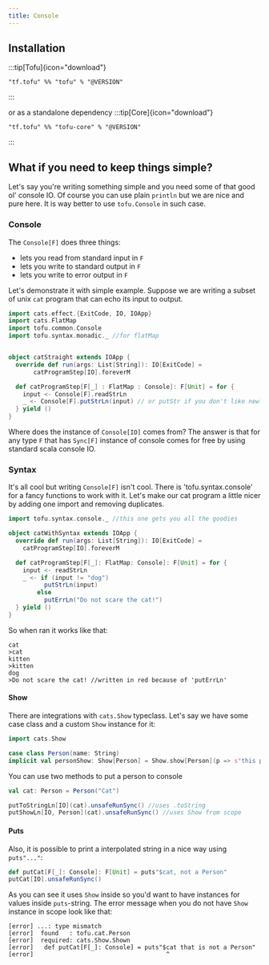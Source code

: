 ```yaml
---
title: Console
---
```

## Installation
:::tip[Tofu]{icon="download"}
```
"tf.tofu" %% "tofu" % "@VERSION"
```
:::  

or as a standalone dependency 
:::tip[Core]{icon="download"}
```
"tf.tofu" %% "tofu-core" % "@VERSION"
```
:::  

## What if you need to keep things simple?

Let's say you're writing something simple and you need some of that good ol' console IO. Of course you can use plain `println` but we are nice and pure here. It is way better to use `tofu.Console` in such case.

### Console

The `Console[F]` does three things:

* lets you read from standard input in `F`
* lets you write to standard output in `F`
* lets you write to error output in `F`

Let's demonstrate it with simple example.
Suppose we are writing a subset of unix `cat` program that can echo its input to output.

```scala
import cats.effect.{ExitCode, IO, IOApp}
import cats.FlatMap
import tofu.common.Console
import tofu.syntax.monadic._ //for flatMap


object catStraight extends IOApp {
  override def run(args: List[String]): IO[ExitCode] = 
       catProgramStep[IO].foreverM

  def catProgramStep[F[_] : FlatMap : Console]: F[Unit] = for {
    input <- Console[F].readStrLn 
    _ <- Console[F].putStrLn(input) // or putStr if you don't like newlines
  } yield ()
}
```

Where does the instance of `Console[IO]` comes from? 
The answer is that for any type `F` that has `Sync[F]` instance of console comes for free by using standard scala console IO.

### Syntax

It's all cool but writing `Console[F]` isn't cool. There is 'tofu.syntax.console' for a fancy functions to work with it.
Let's make our cat program a little nicer by adding one import and removing duplicates.

```scala
import tofu.syntax.console._ //this one gets you all the goodies

object catWithSyntax extends IOApp {
  override def run(args: List[String]): IO[ExitCode] =
    catProgramStep[IO].foreverM

  def catProgramStep[F[_]: FlatMap: Console]: F[Unit] = for {
    input <- readStrLn
    _ <- if (input != "dog")
          putStrLn(input)
        else
          putErrLn("Do not scare the cat!")
  } yield ()
}
```

So when ran it works like that:

```
cat
>cat
kitten
>kitten
dog
>Do not scare the cat! //written in red because of 'putErrLn'
```

#### Show

There are integrations with `cats.Show` typeclass.
Let's say we have some case class and a custom `Show` instance for it:

```scala
import cats.Show

case class Person(name: String)
implicit val personShow: Show[Person] = Show.show[Person](p => s"this person has name ${p.name}")
```

You can use two methods to put a person to console

```scala
val cat: Person = Person("Cat")

putToStringLn[IO](cat).unsafeRunSync() //uses .toString 
putShowLn[IO, Person](cat).unsafeRunSync() //uses Show from scope
```

#### Puts

Also, it is possible to print a interpolated string in a nice way using `puts"..."`:
```scala
def putCat[F[_]: Console]: F[Unit] = puts"$cat, not a Person"
putCat[IO].unsafeRunSync()
```
As you can see it uses `Show` inside so you'd want to have instances for values inside `puts`-string.
The error message when you do not have `Show` instance in scope look like that:
```shell
[error] ...: type mismatch
[error]  found   : tofu.cat.Person
[error]  required: cats.Show.Shown
[error]   def putCat[F[_]: Console] = puts"$cat that is not a Person"
[error]                                     ^
```



